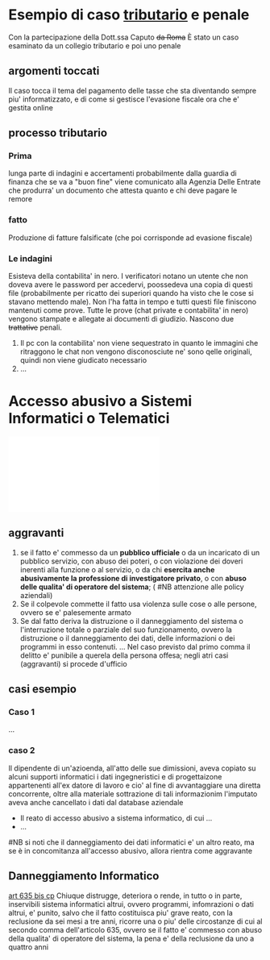 # Esempio di caso [tributario](tributario.md) e penale
Con la partecipazione della Dott.ssa Caputo ~~da Roma~~
È stato un caso esaminato da un collegio tributario e poi uno penale
## argomenti toccati
Il caso tocca il tema del pagamento delle tasse che sta  diventando sempre piu' informatizzato, e di come si gestisce l'evasione fiscale ora che e' gestita online

## processo tributario
### Prima
lunga parte di indagini e accertamenti probabilmente dalla guardia di finanza che se va a "buon fine" viene comunicato alla Agenzia Delle Entrate che produrra' un documento che attesta quanto e chi deve pagare le remore
### fatto
Produzione di fatture falsificate (che poi corrisponde ad evasione fiscale)
### Le indagini
Esisteva della contabilita' in nero. I verificatori notano un utente che non doveva avere le password per accedervi, poossedeva una copia di questi file (probabilmente per ricatto dei superiori quando ha visto che le cose si stavano mettendo male). Non l'ha fatta in tempo e tutti questi file finiscono mantenuti come prove.
Tutte le prove (chat private e contabilita' in nero) vengono stampate e allegate ai documenti di giudizio.
Nascono due ~~trattative~~ penali. 
1. Il pc con la contabilita' non viene sequestrato in quanto le immagini che ritraggono le chat non vengono disconosciute ne' sono qelle originali, quindi non viene giudicato necessario
2. ...

# Accesso abusivo a Sistemi Informatici o Telematici
![art. 615 ter cp](art.%20615%20ter%20cp.md) 

## aggravanti
1. se il fatto e' commesso da un **pubblico ufficiale** o da un incaricato di un pubblico servizio, con abuso dei poteri, o con violazione dei doveri inerenti alla funzione o al servizio, o da chi **esercita anche abusivamente la professione di investigatore privato**, o con **abuso delle qualita' di operatore del sistema**;
	( #NB attenzione alle policy aziendali)
2. Se il colpevole commette il fatto usa violenza sulle cose o alle persone, ovvero se e' palesemente armato
3. Se dal fatto deriva la distruzione o il danneggiamento del sistema o l'interruzione totale o parziale del suo funzionamento, ovvero la distruzione o il danneggiamento dei dati, delle informazioni o dei programmi in esso contenuti. ...
Nel caso previsto dal primo comma il delitto e' punibile a querela della persona offesa; negli atri casi (aggravanti) si procede d'ufficio

## casi esempio
### Caso 1
...
### caso 2
Il dipendente di un'azioenda, all'atto delle sue dimissioni, aveva copiato su alcuni supporti informatici i dati ingegneristici e di progettaizone appartenenti all'ex datore di lavoro e cio' al fine di avvantaggiare una diretta concorrente, oltre alla materiale sottrazione di tali informazionim l'imputato aveva anche cancellato i dati dal database aziendale
- Il reato di accesso abusivo a sistema informatico, di cui ...
- ...

#NB si noti che il danneggiamento dei dati informatici e' un altro reato, ma se è in concomitanza all'accesso abusivo, allora rientra come aggravante

## Danneggiamento Informatico
[art 635 bis cp](art%20635%20bis%20cp)
Chiuque distrugge, deteriora o rende, in tutto o in parte, inservibili sistema informatici altrui, ovvero programmi, infomrazioni o dati altrui, e' punito, salvo che il fatto costituisca piu' grave reato, con la reclusione da sei mesi a tre anni, ricorre una o piu' delle circostanze di cui al secondo comma dell'articolo 635, ovvero se il fatto e' commesso con abuso della qualita' di operatore del sistema, la pena e' della reclusione da uno a quattro anni